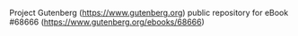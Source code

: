 Project Gutenberg (https://www.gutenberg.org) public repository for eBook #68666 (https://www.gutenberg.org/ebooks/68666)
